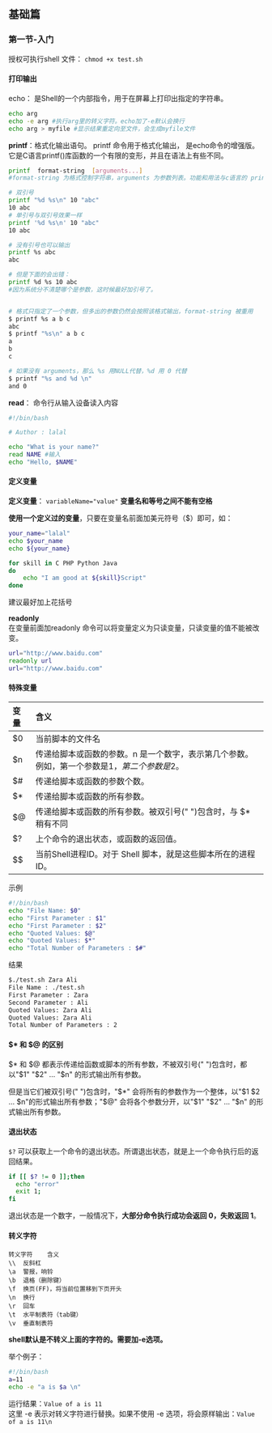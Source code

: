 ## 基础篇


### 第一节-入门
授权可执行shell 文件： `chmod +x test.sh`

#### 打印输出
echo： 是Shell的一个内部指令，用于在屏幕上打印出指定的字符串。                            
```bash
echo arg 
echo -e arg #执行arg里的转义字符。echo加了-e默认会换行
echo arg > myfile #显示结果重定向至文件，会生成myfile文件
```

**printf**：格式化输出语句。 printf 命令用于格式化输出， 是echo命令的增强版。它是C语言printf()库函数的一个有限的变形，并且在语法上有些不同。
```bash
printf  format-string  [arguments...]
#format-string 为格式控制字符串，arguments 为参数列表。功能和用法与c语言的 printf 命令类似。

# 双引号
printf "%d %s\n" 10 "abc"
10 abc
# 单引号与双引号效果一样 
printf '%d %s\n' 10 "abc" 
10 abc

# 没有引号也可以输出
printf %s abc
abc

# 但是下面的会出错：
printf %d %s 10 abc 
#因为系统分不清楚哪个是参数，这时候最好加引号了。


# 格式只指定了一个参数，但多出的参数仍然会按照该格式输出，format-string 被重用
$ printf %s a b c
abc
$ printf "%s\n" a b c
a
b
c

# 如果没有 arguments，那么 %s 用NULL代替，%d 用 0 代替
$ printf "%s and %d \n" 
and 0
```


**read**： 命令行从输入设备读入内容
```bash
#!/bin/bash

# Author : lalal

echo "What is your name?"
read NAME #输入
echo "Hello, $NAME"
```


#### 定义变量
**定义变量**： `variableName="value"`  **变量名和等号之间不能有空格**

**使用一个定义过的变量**，只要在变量名前面加美元符号（$）即可，如：
```bash
your_name="lalal"
echo $your_name
echo ${your_name}

for skill in C PHP Python Java 
do
    echo "I am good at ${skill}Script"
done
```
建议最好加上花括号

**readonly**                        
在变量前面加readonly 命令可以将变量定义为只读变量，只读变量的值不能被改变。                  
```bash
url="http://www.baidu.com"
readonly url
url="http://www.baidu.com"
```


#### 特殊变量

变量 |	含义
:-|:-
$0|	当前脚本的文件名
$n|	传递给脚本或函数的参数。n 是一个数字，表示第几个参数。例如，第一个参数是$1，第二个参数是$2。
$#|	传递给脚本或函数的参数个数。
$*|	传递给脚本或函数的所有参数。
$@|	传递给脚本或函数的所有参数。被双引号(" ")包含时，与 $* 稍有不同
$?|	上个命令的退出状态，或函数的返回值。
$$|	当前Shell进程ID。对于 Shell 脚本，就是这些脚本所在的进程ID。

示例
```bash
#!/bin/bash
echo "File Name: $0"
echo "First Parameter : $1"
echo "First Parameter : $2"
echo "Quoted Values: $@"
echo "Quoted Values: $*"
echo "Total Number of Parameters : $#"
```

结果
```bash
$./test.sh Zara Ali
File Name : ./test.sh
First Parameter : Zara
Second Parameter : Ali
Quoted Values: Zara Ali
Quoted Values: Zara Ali
Total Number of Parameters : 2
```


#### $* 和 $@ 的区别
$* 和 $@ 都表示传递给函数或脚本的所有参数，不被双引号(" ")包含时，都以"$1" "$2" … "$n" 的形式输出所有参数。

但是当它们被双引号(" ")包含时，"$*" 会将所有的参数作为一个整体，以"$1 $2 … $n"的形式输出所有参数；"$@" 会将各个参数分开，以"$1" "$2" … "$n" 的形式输出所有参数。


#### 退出状态
`$?` 可以获取上一个命令的退出状态。所谓退出状态，就是上一个命令执行后的返回结果。
```bash
if [[ $? != 0 ]];then
  echo "error"
  exit 1;
fi
```
退出状态是一个数字，一般情况下，**大部分命令执行成功会返回 0，失败返回 1**。

#### 转义字符
```
转义字符	含义
\\	反斜杠
\a	警报，响铃
\b	退格（删除键）
\f	换页(FF)，将当前位置移到下页开头
\n	换行
\r	回车
\t	水平制表符（tab键） 
\v	垂直制表符
```
**shell默认是不转义上面的字符的。需要加-e选项。**

举个例子：
```bash
#!/bin/bash
a=11
echo -e "a is $a \n"
```
运行结果：`Value of a is 11`                     
这里 -e 表示对转义字符进行替换。如果不使用 -e 选项，将会原样输出：`Value of a is 11\n`



